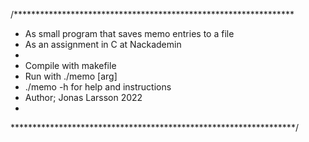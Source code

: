 /****************************************************************
* As small program that saves memo entries to a file		
* As an assignment in C at Nackademin				
*								
* Compile with makefile						
* Run with ./memo [arg]						
* ./memo -h for help and instructions				
* Author; Jonas Larsson 2022					
*
*****************************************************************/
